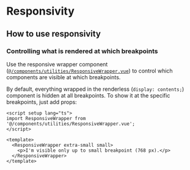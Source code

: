# Responsivity

## How to use responsivity

### Controlling what is rendered at which breakpoints

Use the responsive wrapper component ([`@/components/utilities/ResponsiveWrapper.vue`](../src/components/utilities/ResponsiveWrapper.vue)) to control which components are visible at which breakpoints.

By default, everything wrapped in the renderless (`display: contents;`) component is hidden at all breakpoints. To show it at the specific breakpoints, just add props:

```vue
<script setup lang="ts">
import ResponsiveWrapper from '@/components/utilities/ResponsiveWrapper.vue';
</script>

<template>
  <ResponsiveWrapper extra-small small>
    <p>I'm visible only up to small breakpoint (768 px).</p>
  </ResponsiveWrapper>
</template>
```
